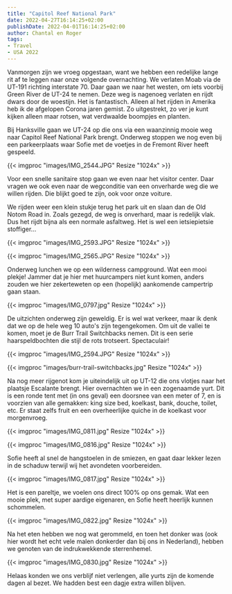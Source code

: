 ```yaml
---
title: "Capitol Reef National Park"
date: 2022-04-27T16:14:25+02:00
publishDate: 2022-04-01T16:14:25+02:00
author: Chantal en Roger
tags:
- Travel
- USA 2022
---
```


Vanmorgen zijn we vroeg opgestaan, want we hebben een redelijke lange rit af te leggen naar onze volgende overnachting. We verlaten Moab via de UT-191 richting interstate 70. Daar gaan we naar het westen, om iets voorbij Green River de UT-24 te nemen. Deze weg is nagenoeg verlaten en rijdt dwars door de woestijn. Het is fantastisch. Alleen al het rijden in Amerika heb ik de afgelopen Corona jaren gemist. Zo uitgestrekt, zo ver je kunt kijken alleen maar rotsen, wat verdwaalde boompjes en planten.

Bij Hanksville gaan we UT-24 op die ons via een waanzinnig mooie weg naar Capitol Reef National Park brengt. Onderweg stoppen we nog even bij een parkeerplaats waar Sofie met de voetjes in de Fremont River heeft gespeeld.

{{< imgproc "images/IMG_2544.JPG" Resize "1024x" >}}

Voor een snelle sanitaire stop gaan we even naar het visitor center. Daar vragen we ook even naar de wegconditie van een onverharde weg die we willen rijden. Die blijkt goed te zijn, ook voor onze voiture.

We rijden weer een klein stukje terug het park uit en slaan dan de Old Notom Road in. Zoals gezegd, de weg is onverhard, maar is redelijk vlak. Dus het rijdt bijna als een normale asfaltweg. Het is wel een ietsiepietsie stoffiger...

{{< imgproc "images/IMG_2593.JPG" Resize "1024x" >}}

{{< imgproc "images/IMG_2565.JPG" Resize "1024x" >}}

Onderweg lunchen we op een wilderness campground. Wat een mooi plekje! Jammer dat je hier met huurcampers niet kunt komen, anders zouden we hier zekerteweten op een (hopelijk) aankomende campertrip gaan staan.

{{< imgproc "images/IMG_0797.jpg" Resize "1024x" >}}

De uitzichten onderweg zijn geweldig. Er is wel wat verkeer, maar ik denk dat we op de hele weg 10 auto's zijn tegengekomen. Om uit de vallei te komen, moet je de Burr Trail Switchbacks nemen. Dit is een serie haarspeldbochten die stijl de rots trotseert. Spectaculair!

{{< imgproc "images/IMG_2594.JPG" Resize "1024x" >}}

{{< imgproc "images/burr-trail-switchbacks.jpg" Resize "1024x" >}}

Na nog meer rijgenot kom je uiteindelijk uit op UT-12 die ons vlotjes naar het plaatsje Escalante brengt. Hier overnachten we in een zogenaamde yurt. Dit is een ronde tent met (in ons geval) een doorsnee van een meter of 7, en is voorzien van alle gemakken: king size bed, koelkast, bank, douche, toilet, etc. Er staat zelfs fruit en een overheerlijke quiche in de koelkast voor morgenvroeg.

{{< imgproc "images/IMG_0811.jpg" Resize "1024x" >}}

{{< imgproc "images/IMG_0816.jpg" Resize "1024x" >}}

Sofie heeft al snel de hangstoelen in de smiezen, en gaat daar lekker lezen in de schaduw terwijl wij het avondeten voorbereiden.

{{< imgproc "images/IMG_0817.jpg" Resize "1024x" >}}

Het is een pareltje, we voelen ons direct 100% op ons gemak. Wat een mooie plek, met super aardige eigenaren, en Sofie heeft heerlijk kunnen schommelen.

{{< imgproc "images/IMG_0822.jpg" Resize "1024x" >}}

Na het eten hebben we nog wat gerommeld, en toen het donker was (ook hier wordt het echt vele malen donkerder dan bij ons in Nederland), hebben we genoten van de indrukwekkende sterrenhemel.

{{< imgproc "images/IMG_0830.jpg" Resize "1024x" >}}

Helaas konden we ons verblijf niet verlengen, alle yurts zijn de komende dagen al bezet. We hadden best een dagje extra willen blijven.
